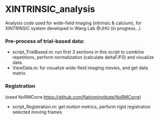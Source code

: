 # XINTRINSIC_analysis

Analysis code used for wide-field imaging (intrinsic & calcium), for XINTRINSIC system developed in Wang Lab @JHU
(in progress...)

### Pre-process of trial-based data: 
- script_TrialBased.m: run first 3 sections in this script to combine repetitions, perform normalization (calculate deltaF/F0) and visualize data.
- ViewData.m: for visualize wide-field imaging movies, and get data matrix.

### Registration
(need NoRMCorre https://github.com/flatironinstitute/NoRMCorre)
- script_Registration.m: get motion metrics, perform rigid registration selected moving frames  
